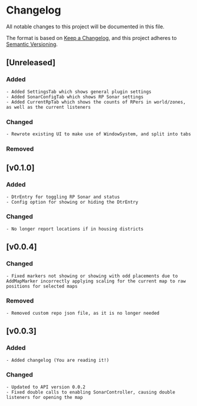 # Changelog

All notable changes to this project will be documented in this file.

The format is based on [Keep a Changelog](https://keepachangelog.com/en/1.1.0/),
and this project adheres to [Semantic Versioning](https://semver.org/spec/v2.0.0.html).

## [Unreleased]

### Added
	- Added SettingsTab which shows general plugin settings
	- Added SonarConfigTab which shows RP Sonar settings
	- Added CurrentRpTab which shows the counts of RPers in world/zones, as well as the current listeners

### Changed
	- Rewrote existing UI to make use of WindowSystem, and split into tabs

### Removed

## [v0.1.0]

### Added
	- DtrEntry for toggling RP Sonar and status
	- Config option for showing or hiding the DtrEntry

### Changed
	- No longer report locations if in housing districts

## [v0.0.4]

### Changed
	- Fixed markers not showing or showing with odd placements due to AddMapMarker incorrectly applying scaling for the current map to raw positions for selected maps

### Removed
	- Removed custom repo json file, as it is no longer needed	

## [v0.0.3]

### Added
	- Added changelog (You are reading it!)

### Changed
	- Updated to API version 0.0.2
	- Fixed double calls to enabling SonarController, causing double listeners for opening the map